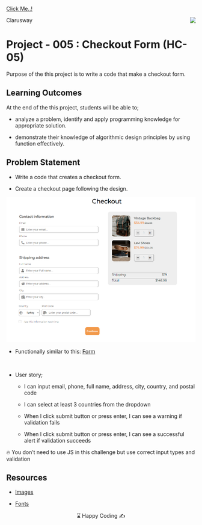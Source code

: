 [Click Me..!](https://kerimgurbaz.github.io/checkoutForm/)

<p>Clarusway<img align="right"
  src="https://secure.meetupstatic.com/photos/event/3/1/b/9/600_488352729.jpeg"  width="15px"></p>

# Project - 005 : Checkout Form (HC-05)

Purpose of the this project is to write a code that make a checkout form.

## Learning Outcomes

At the end of the this project, students will be able to;

- analyze a problem, identify and apply programming knowledge for appropriate solution.

- demonstrate their knowledge of algorithmic design principles by using function effectively.

   
## Problem Statement

- Write a code that creates a checkout form.

- Create a checkout page following the design.

![Form](checkout.png)

* Functionally similar to this: [Form](https://aaron-clarusway.github.io/form/)

<br>

-  User story;

   - I can input email, phone, full name, address, city, country, and postal code

   - I can select at least 3 countries from the dropdown

   - When I click submit button or press enter, I can see a warning if validation fails

   - When I click submit button or press enter, I can see a successful alert if validation succeeds

🔥 You don’t need to use JS in this challenge but use correct input types and validation 

## Resources

- [Images](./IMG/)

- [Fonts](./FONTS/)

<center> ⌛ Happy Coding  ✍ </center>
